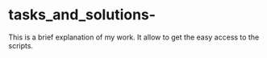 # tasks_and_solutions-
This is a brief explanation of my work. It allow to get the easy access to the scripts.
